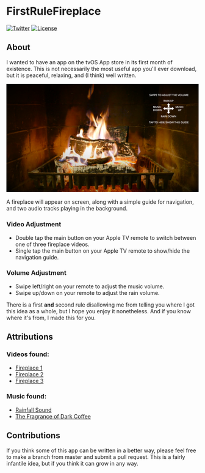 # FirstRuleFireplace

[![Twitter](https://img.shields.io/badge/contact-@dokun24-blue.svg?style=flat)](https://twitter.com/dokun24)
[![License](http://img.shields.io/badge/license-MIT-green.svg?style=flat)](https://github.com/dokun1/firstRuleFireplace/blob/master/LICENSE)

## About
I wanted to have an app on the tvOS App store in its first month of existence. This is not necessarily the most useful app you'll ever download, but it is peaceful, relaxing, and (I think) well written.

![simulatorImage](https://raw.githubusercontent.com/dokun1/firstRuleFireplace/master/FirstRuleFireplace/FirstRuleFireplace/simulatorShot.png)

A fireplace will appear on screen, along with a simple guide for navigation, and two audio tracks playing in the background.

### Video Adjustment
* Double tap the main button on your Apple TV remote to switch between one of three fireplace videos.
* Single tap the main button on your Apple TV remote to show/hide the navigation guide.

### Volume Adjustment
* Swipe left/right on your remote to adjust the music volume.
* Swipe up/down on your remote to adjust the rain volume.

There is a first **and** second rule disallowing me from telling you where I got this idea as a whole, but I hope you enjoy it nonetheless. And if you know where it's from, I made this for you.

## Attributions
### Videos found:
* [Fireplace 1](https://www.youtube.com/watch?v=lGNXVhMLw8o)
* [Fireplace 2](https://www.youtube.com/watch?v=Nzbnj8f3z7U)
* [Fireplace 3](https://www.youtube.com/watch?v=ifGkCN93Fxg)

### Music found:
* [Rainfall Sound](http://rainymood.com)
* [The Fragrance of Dark Coffee](https://www.youtube.com/watch?v=HMnrl0tmd3k)

## Contributions
If you think some of this app can be written in a better way, please feel free to make a branch from master and submit a pull request. This is a fairly infantile idea, but if you think it can grow in any way.
